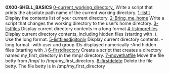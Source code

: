 **0X00-SHELL_BASICS**
[0-current_working_directory_](https://github.com/brianblue05/alx-system_engineering-devops/blob/master/0x00-shell_basics/0-current_working_directory)      Write a script that prints the absolute path name of the current working directory.
[1-listit](https://github.com/brianblue05/alx-system_engineering-devops/blob/master/0x00-shell_basics/1-listit)      Display the contents list of your current directory.
[2-Bring_me_home](https://github.com/brianblue05/alx-system_engineering-devops/blob/master/0x00-shell_basics/2-bring_me_home)    Write a script that changes the working directory to the user’s home directory.
[3-listfiles](https://github.com/brianblue05/alx-system_engineering-devops/blob/master/0x00-shell_basics/3-listfiles)      Display current directory contents in a long format
[4-listmorefiles](https://github.com/brianblue05/alx-system_engineering-devops/blob/master/0x00-shell_basics/4-listmorefiles)    Display current directory contents, including hidden files (starting with .). Use the long format.
[5-listfilesdigitonly](https://github.com/brianblue05/alx-system_engineering-devops/blob/master/0x00-shell_basics/5-listfilesdigitonly)      Display current directory contents.  -long format 
               -with user and group IDs displayed numerically
                   -And hidden files (starting with .)
[6-firstdirectory](https://github.com/brianblue05/alx-system_engineering-devops/blob/master/0x00-shell_basics/6-firstdirectory)     Create a script that creates a directory named my_first_directory in the /tmp/ directory.
[7-movethatfile](https://github.com/brianblue05/alx-system_engineering-devops/blob/master/0x00-shell_basics/7-movethatfile)      Move the file betty from /tmp/ to /tmp/my_first_directory.
[8-firstdelete](https://github.com/brianblue05/alx-system_engineering-devops/blob/master/0x00-shell_basics/8-firstdelete)     Delete the file betty.
                                        The file betty is in /tmp/my_first_directory

